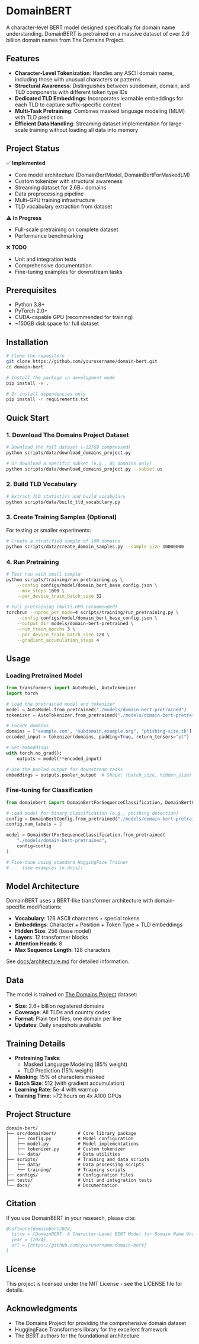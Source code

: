 # DomainBERT

A character-level BERT model designed specifically for domain name understanding. DomainBERT is pretrained on a massive dataset of over 2.6 billion domain names from The Domains Project.

## Features

- **Character-Level Tokenization**: Handles any ASCII domain name, including those with unusual characters or patterns
- **Structural Awareness**: Distinguishes between subdomain, domain, and TLD components with different token type IDs
- **Dedicated TLD Embeddings**: Incorporates learnable embeddings for each TLD to capture suffix-specific context
- **Multi-Task Pretraining**: Combines masked language modeling (MLM) with TLD prediction
- **Efficient Data Handling**: Streaming dataset implementation for large-scale training without loading all data into memory

## Project Status

✅ **Implemented**
- Core model architecture (DomainBertModel, DomainBertForMaskedLM)
- Custom tokenizer with structural awareness
- Streaming dataset for 2.6B+ domains
- Data preprocessing pipeline
- Multi-GPU training infrastructure
- TLD vocabulary extraction from dataset

⚠️ **In Progress**
- Full-scale pretraining on complete dataset
- Performance benchmarking

❌ **TODO**
- Unit and integration tests
- Comprehensive documentation
- Fine-tuning examples for downstream tasks

## Prerequisites

- Python 3.8+
- PyTorch 2.0+
- CUDA-capable GPU (recommended for training)
- ~150GB disk space for full dataset

## Installation

```bash
# Clone the repository
git clone https://github.com/yourusername/domain-bert.git
cd domain-bert

# Install the package in development mode
pip install -e .

# Or install dependencies only
pip install -r requirements.txt
```

## Quick Start

### 1. Download The Domains Project Dataset

```bash
# Download the full dataset (~127GB compressed)
python scripts/data/download_domains_project.py

# Or download a specific subset (e.g., US domains only)
python scripts/data/download_domains_project.py --subset us
```

### 2. Build TLD Vocabulary

```bash
# Extract TLD statistics and build vocabulary
python scripts/data/build_tld_vocabulary.py
```

### 3. Create Training Samples (Optional)

For testing or smaller experiments:

```bash
# Create a stratified sample of 10M domains
python scripts/data/create_domain_samples.py --sample-size 10000000
```

### 4. Run Pretraining

```bash
# Test run with small sample
python scripts/training/run_pretraining.py \
    --config configs/model/domain_bert_base_config.json \
    --max_steps 1000 \
    --per_device_train_batch_size 32

# Full pretraining (multi-GPU recommended)
torchrun --nproc_per_node=4 scripts/training/run_pretraining.py \
    --config configs/model/domain_bert_base_config.json \
    --output_dir models/domain-bert-pretrained \
    --num_train_epochs 3 \
    --per_device_train_batch_size 128 \
    --gradient_accumulation_steps 4
```

## Usage

### Loading Pretrained Model

```python
from transformers import AutoModel, AutoTokenizer
import torch

# Load the pretrained model and tokenizer
model = AutoModel.from_pretrained("./models/domain-bert-pretrained")
tokenizer = AutoTokenizer.from_pretrained("./models/domain-bert-pretrained")

# Encode domains
domains = ["example.com", "subdomain.example.org", "phishing-site.tk"]
encoded_input = tokenizer(domains, padding=True, return_tensors="pt")

# Get embeddings
with torch.no_grad():
    outputs = model(**encoded_input)

# Use the pooled output for downstream tasks
embeddings = outputs.pooler_output  # Shape: (batch_size, hidden_size)
```

### Fine-tuning for Classification

```python
from domainbert import DomainBertForSequenceClassification, DomainBertConfig

# Load model for binary classification (e.g., phishing detection)
config = DomainBertConfig.from_pretrained("./models/domain-bert-pretrained")
config.num_labels = 2

model = DomainBertForSequenceClassification.from_pretrained(
    "./models/domain-bert-pretrained",
    config=config
)

# Fine-tune using standard HuggingFace Trainer
# ... (see examples in docs/)
```

## Model Architecture

DomainBERT uses a BERT-like transformer architecture with domain-specific modifications:

- **Vocabulary**: 128 ASCII characters + special tokens
- **Embeddings**: Character + Position + Token Type + TLD embeddings
- **Hidden Size**: 256 (base model)
- **Layers**: 12 transformer blocks
- **Attention Heads**: 8
- **Max Sequence Length**: 128 characters

See [docs/architecture.md](docs/architecture.md) for detailed information.

## Data

The model is trained on [The Domains Project](https://thedomainsproject.org/) dataset:
- **Size**: 2.6+ billion registered domains
- **Coverage**: All TLDs and country codes
- **Format**: Plain text files, one domain per line
- **Updates**: Daily snapshots available

## Training Details

- **Pretraining Tasks**: 
  - Masked Language Modeling (85% weight)
  - TLD Prediction (15% weight)
- **Masking**: 15% of characters masked
- **Batch Size**: 512 (with gradient accumulation)
- **Learning Rate**: 5e-4 with warmup
- **Training Time**: ~72 hours on 4x A100 GPUs

## Project Structure

```
domain-bert/
├── src/domainbert/        # Core library package
│   ├── config.py          # Model configuration
│   ├── model.py           # Model implementations
│   ├── tokenizer.py       # Custom tokenizer
│   └── data/              # Data utilities
├── scripts/               # Training and data scripts
│   ├── data/              # Data processing scripts
│   └── training/          # Training scripts
├── configs/               # Configuration files
├── tests/                 # Unit and integration tests
└── docs/                  # Documentation
```

## Citation

If you use DomainBERT in your research, please cite:

```bibtex
@software{domainbert2024,
  title = {DomainBERT: A Character-Level BERT Model for Domain Name Understanding},
  year = {2024},
  url = {https://github.com/yourusername/domain-bert}
}
```

## License

This project is licensed under the MIT License - see the LICENSE file for details.

## Acknowledgments

- The Domains Project for providing the comprehensive domain dataset
- HuggingFace Transformers library for the excellent framework
- The BERT authors for the foundational architecture